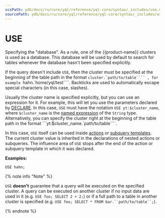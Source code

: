 ```yaml
---
vcsPath: ydb/docs/ru/core/yql/reference/yql-core/syntax/_includes/use.md
sourcePath: ydb/docs/ru/core/yql/reference/yql-core/syntax/_includes/use.md
---
```

# USE

Specifying the "database". As a rule, one of the {{product-name}} clusters is used as a database. This database will be used by default to search for tables whenever the database hasn't been specified explicitly.

If the query doesn't include `USE`, then the cluster must be specified at the beginning of the table path in the format ```cluster.`path/to/table```` , for example ```hahn.`home/yql/test````. Backticks are used to automatically escape special characters (in this case, slashes).

Usually the cluster name is specified explicitly, but you can use an expression for it. For example, this will let you use the parameters declared by [DECLARE](../declare.md).
In this case, `USE` must have the notation ```USE yt:$cluster_name```, where `$cluster_name` is the [named expression](../expressions.md#named-nodes) of the `String` type.
Alternatively, you can specify the cluster right at the beginning of the table path in the format ```yt:$cluster_name.`path/to/table````.

In this case, `USE` itself can be used inside [actions](../action.md) or [subquery templates](../subquery.md). The current cluster value is inherited in the declarations of nested actions or subqueries. The influence area of `USE` stops after the end of the action or subquery template in which it was declared.

**Examples:**

```yql
USE hahn;
```

{% note info "Note" %}

`USE` **doesn't** guarantee that a query will be executed on the specified cluster. A query can be executed on another cluster if no input data are used in it (e.g. `USE foo; SELECT 2 + 2;`) or if a full path to a table in another cluster is specified (e.g. `USE foo; SELECT * FROM bar.``path/to/table``;`).

{% endnote %}
